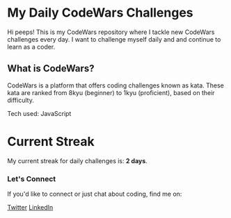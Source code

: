 # My Daily CodeWars Challenges 

Hi peeps! This is my CodeWars repository where I tackle new CodeWars challenges every day. I want to challenge myself daily and and continue to learn as a coder. 

## What is CodeWars?

CodeWars is a platform that offers coding challenges known as kata. These kata are ranked from 8kyu (beginner) to 1kyu (proficient), based on their difficulty.

Tech used: JavaScript

# Current Streak

My current streak for daily challenges is: **2 days**. 

### Let's Connect 

If you'd like to connect or just chat about coding, find me on:

[Twitter](https://twitter.com/RoReeceDev)
[LinkedIn](https://www.linkedin.com/in/roreecedev/)

